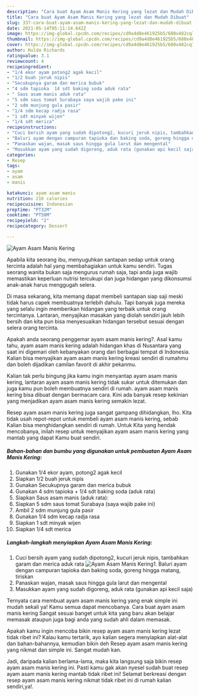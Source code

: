 ```yaml
---
description: "Cara buat Ayam Asam Manis Kering yang lezat dan Mudah Dibuat"
title: "Cara buat Ayam Asam Manis Kering yang lezat dan Mudah Dibuat"
slug: 337-cara-buat-ayam-asam-manis-kering-yang-lezat-dan-mudah-dibuat
date: 2021-05-14T05:11:14.642Z
image: https://img-global.cpcdn.com/recipes/cd9a4d8e461925b5/680x482cq70/ayam-asam-manis-kering-foto-resep-utama.jpg
thumbnail: https://img-global.cpcdn.com/recipes/cd9a4d8e461925b5/680x482cq70/ayam-asam-manis-kering-foto-resep-utama.jpg
cover: https://img-global.cpcdn.com/recipes/cd9a4d8e461925b5/680x482cq70/ayam-asam-manis-kering-foto-resep-utama.jpg
author: Hulda Richards
ratingvalue: 3.1
reviewcount: 4
recipeingredient:
- "1/4 ekor ayam potong2 agak kecil"
- "1/2 buah jeruk nipis"
- "Secukupnya garam dan merica bubuk"
- "4 sdm tapioka  14 sdt baking soda aduk rata"
- " Saus asam manis aduk rata"
- "5 sdm saus tomat Surabaya saya wajib pake ini"
- "2 sdm munjung gula pasir"
- "1/4 sdm kecap radja rasa"
- "1 sdt minyak wijen"
- "1/4 sdt merica"
recipeinstructions:
- "Cuci bersih ayam yang sudah dipotong2, kucuri jeruk nipis, tambahkan garam dan merica aduk rata"
- "Baluri ayam dengan campuran tapioka dan baking soda, goreng hingga matang, tiriskan"
- "Panaskan wajan, masak saus hingga gula larut dan mengental"
- "Masukkan ayam yang sudah digoreng, aduk rata (gunakan api kecil saja)"
categories:
- Resep
tags:
- ayam
- asam
- manis

katakunci: ayam asam manis 
nutrition: 216 calories
recipecuisine: Indonesian
preptime: "PT32M"
cooktime: "PT50M"
recipeyield: "2"
recipecategory: Dessert

---
```



![Ayam Asam Manis Kering](https://img-global.cpcdn.com/recipes/cd9a4d8e461925b5/680x482cq70/ayam-asam-manis-kering-foto-resep-utama.jpg)

Apabila kita seorang ibu, menyuguhkan santapan sedap untuk orang tercinta adalah hal yang membahagiakan untuk kamu sendiri. Tugas seorang  wanita bukan saja mengurus rumah saja, tapi anda juga wajib memastikan keperluan nutrisi tercukupi dan juga hidangan yang dikonsumsi anak-anak harus menggugah selera.

Di masa  sekarang, kita memang dapat membeli santapan siap saji meski tidak harus capek membuatnya terlebih dahulu. Tapi banyak juga mereka yang selalu ingin memberikan hidangan yang terbaik untuk orang tercintanya. Lantaran, menyajikan masakan yang diolah sendiri jauh lebih bersih dan kita pun bisa menyesuaikan hidangan tersebut sesuai dengan selera orang tercinta. 



Apakah anda seorang penggemar ayam asam manis kering?. Asal kamu tahu, ayam asam manis kering adalah hidangan khas di Nusantara yang saat ini digemari oleh kebanyakan orang dari berbagai tempat di Indonesia. Kalian bisa menyajikan ayam asam manis kering kreasi sendiri di rumahmu dan boleh dijadikan camilan favorit di akhir pekanmu.

Kalian tak perlu bingung jika kamu ingin menyantap ayam asam manis kering, lantaran ayam asam manis kering tidak sukar untuk ditemukan dan juga kamu pun boleh membuatnya sendiri di rumah. ayam asam manis kering bisa dibuat dengan bermacam cara. Kini ada banyak resep kekinian yang menjadikan ayam asam manis kering semakin lezat.

Resep ayam asam manis kering juga sangat gampang dihidangkan, lho. Kita tidak usah repot-repot untuk membeli ayam asam manis kering, sebab Kalian bisa menghidangkan sendiri di rumah. Untuk Kita yang hendak mencobanya, inilah resep untuk menyajikan ayam asam manis kering yang mantab yang dapat Kamu buat sendiri.

<!--inarticleads1-->

##### Bahan-bahan dan bumbu yang digunakan untuk pembuatan Ayam Asam Manis Kering:

1. Gunakan 1/4 ekor ayam, potong2 agak kecil
1. Siapkan 1/2 buah jeruk nipis
1. Gunakan Secukupnya garam dan merica bubuk
1. Gunakan 4 sdm tapioka + 1/4 sdt baking soda (aduk rata)
1. Siapkan  Saus asam manis (aduk rata):
1. Siapkan 5 sdm saus tomat Surabaya (saya wajib pake ini)
1. Ambil 2 sdm munjung gula pasir
1. Gunakan 1/4 sdm kecap radja rasa
1. Siapkan 1 sdt minyak wijen
1. Siapkan 1/4 sdt merica




<!--inarticleads2-->

##### Langkah-langkah menyiapkan Ayam Asam Manis Kering:

1. Cuci bersih ayam yang sudah dipotong2, kucuri jeruk nipis, tambahkan garam dan merica aduk rata
<img src="https://img-global.cpcdn.com/steps/488422ce5542acd9/160x128cq70/ayam-asam-manis-kering-langkah-memasak-1-foto.jpg" alt="Ayam Asam Manis Kering">1. Baluri ayam dengan campuran tapioka dan baking soda, goreng hingga matang, tiriskan
1. Panaskan wajan, masak saus hingga gula larut dan mengental
1. Masukkan ayam yang sudah digoreng, aduk rata (gunakan api kecil saja)




Ternyata cara membuat ayam asam manis kering yang enak simple ini mudah sekali ya! Kamu semua dapat mencobanya. Cara buat ayam asam manis kering Sangat sesuai banget untuk kita yang baru akan belajar memasak ataupun juga bagi anda yang sudah ahli dalam memasak.

Apakah kamu ingin mencoba bikin resep ayam asam manis kering lezat tidak ribet ini? Kalau kamu tertarik, ayo kalian segera menyiapkan alat-alat dan bahan-bahannya, kemudian bikin deh Resep ayam asam manis kering yang nikmat dan simple ini. Sangat mudah kan. 

Jadi, daripada kalian berlama-lama, maka kita langsung saja bikin resep ayam asam manis kering ini. Pasti kamu gak akan nyesel sudah buat resep ayam asam manis kering mantab tidak ribet ini! Selamat berkreasi dengan resep ayam asam manis kering nikmat tidak ribet ini di rumah kalian sendiri,ya!.

